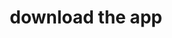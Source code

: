 ---
title: download the app
permalink: "https://letswingle.com"
layout: page
hide_newsletter: true
nav: true
nav_order: 2
redirect: "https://letswingle.com"
---